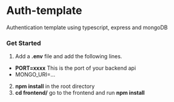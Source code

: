 # Auth-template
Authentication template using typescript, express and mongoDB

### Get Started

1. Add a **.env** file and add the following lines.
  - **PORT=xxxx** This is the port of your backend api 
  - MONGO_URI=...
2. **npm install** in the root directory
3. **cd frontend/** go to the frontend and run **npm install**


